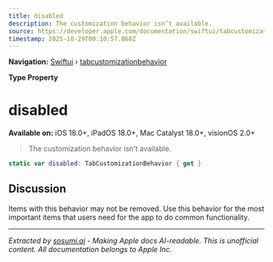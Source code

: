 ```yaml
---
title: disabled
description: The customization behavior isn’t available.
source: https://developer.apple.com/documentation/swiftui/tabcustomizationbehavior/disabled
timestamp: 2025-10-29T00:10:57.868Z
---
```


**Navigation:** [Swiftui](/documentation/swiftui) › [tabcustomizationbehavior](/documentation/swiftui/tabcustomizationbehavior)

**Type Property**

# disabled

**Available on:** iOS 18.0+, iPadOS 18.0+, Mac Catalyst 18.0+, visionOS 2.0+

> The customization behavior isn’t available.

```swift
static var disabled: TabCustomizationBehavior { get }
```

## Discussion

Items with this behavior may not be removed. Use this behavior for the most important items that users need for the app to do common functionality.

---

*Extracted by [sosumi.ai](https://sosumi.ai) - Making Apple docs AI-readable.*
*This is unofficial content. All documentation belongs to Apple Inc.*
